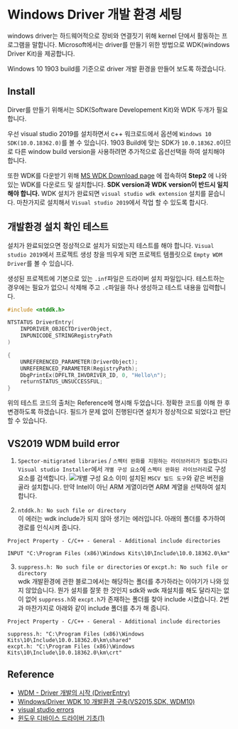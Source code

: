 # Windows Driver 개발 환경 세팅
windows driver는 하드웨어적으로 장비와 연결짓기 위해 kernel 단에서 활동하는 프로그램을 말합니다.
Microsoft에서는 driver를 만들기 위한 방법으로 WDK(windows Driver Kit)을 제공합니다.

Windows 10 1903 build를 기준으로 driver 개발 환경을 만들어 보도록 하겠습니다.


## Install
Dirver를 만들기 위해서는 SDK(Software Developement Kit)와 WDK 두개가 필요합니다.

우선 visual studio 2019를 설치하면서 c++ 워크로드에서 옵션에 ```Windows 10 SDK(10.0.18362.0)```를 볼 수 있습니다.
1903 Build에 맞는 SDK가 ```10.0.18362.0```이므로 다른 window build version을 사용하려면 추가적으로 옵션선택을 하여 설치해야 합니다.

또한 WDK를 다운받기 위해 [MS WDK Download page](https://docs.microsoft.com/ko-kr/windows-hardware/drivers/other-wdk-downloads)
에 접속하여 __Step2__ 에 나와 있는 WDK를 다운로드 및 설치합니다. **SDK version과 WDK version이 반드시 일치해야 합니다.**
WDK 설치가 완료되면 ```visual studio wdk extension``` 설치를 묻습니다.
마찬가지로 설치해서 ```Visual studio 2019```에서 작업 할 수 있도록 합시다.



## 개발환경 설치 확인 테스트
설치가 완료되었으면 정상적으로 설치가 되었는지 테스트를 해야 합니다.
```Visual studio 2019```에서 프로젝트 생성 창을 띄우게 되면 프로젝트 템플릿으로 ```Empty WDM Driver```를 볼 수 있습니다.

생성된 프로젝트에 기본으로 있는  ```.inf```파일은 드라이버 설치 파일입니다.
테스트하는 경우에는 필요가 없으니 삭제해 주고 ```.c```파일을 하나 생성하고 테스트 내용을 입력합니다.
```c
#include <ntddk.h>

NTSTATUS DriverEntry(
	INPDRIVER_OBJECTDriverObject,
	INPUNICODE_STRINGRegistryPath
)

{
	UNREFERENCED_PARAMETER(DriverObject);
	UNREFERENCED_PARAMETER(RegistryPath);
	DbgPrintEx(DPFLTR_IHVDRIVER_ID, 0, "Hello\n");
	returnSTATUS_UNSUCCESSFUL;
}
```
위의 테스트 코드의 출처는 Reference에 명시해 두었습니다. 정확한 코드를 이해 한 후 변경하도록 하겠습니다.
필드가 문제 없이 진행된다면 설치가 정상적으로 되었다고 판단 할 수 있습니다.

## VS2019 WDM build error
1. ```Spector-mitigrated libraries``` / ```스펙터 완화를 지원하는 라이브러리가 필요합니다```  
```Visual studio Installer```에서 ```개별 구성 요소```에 ```스펙터 완화된 라이브러리```로 구성 요소를 검색합니다.
![개별 구성 요소](TIL_img/20-07-15_WDK.png)
이미 설치된 ```MSCV 빌드 도구```와 같은 버전을 골라 설치합니다. 만약 Intel이 아닌 ARM 게열이라면 ARM 계열을 선택하여 설치합니다.
 
2. ```ntddk.h: No such file or directory```  
이 에러는 wdk include가 되지 않아 생기는 에러입니다. 아래의 폴더를 추가하여 경로를 인식시켜 줍니다.  
```
Project Property - C/C++ - General - Additional include directories

INPUT "C:\Program Files (x86)\Windows Kits\10\Include\10.0.18362.0\km"
```

3.  ```suppress.h: No such file or directories``` or ```excpt.h: No such file or directory```  
wdk 개발환경에 관한 블로그에서는 해당하는 폴더를 추가하라는 이야기가 나와 있지 않았습니다.
뭔가 설치를 잘못 한 것인지 sdk와 wdk 재설치를 해도 달라지는 없이 없어 ```suppress.h```와 ```excpt.h```가 존재하는 폴더를 찾아 include 시켰습니다.
2번과 마찬가지로 아래와 같이 include 폴더를 추가 해 줍니다.  
```
Project Property - C/C++ - General - Additional include directories

suppress.h: "C:\Program Files (x86)\Windows Kits\10\Include\10.0.18362.0\km\shared"
excpt.h: "C:\Program Files (x86)\Windows Kits\10\Include\10.0.18362.0\km\crt"
```


## Reference
* [WDM - Driver 개발의 시작 (DriverEntry)](https://cshmax.tistory.com/1)
* [Windows/Driver WDK 10 개발환경 구축(VS2015,SDK, WDM10)](https://m.blog.naver.com/lucidmaj7/221086265628)
* [visual studio errors](https://m.blog.naver.com/jonghong0316/221593313898)
* [윈도우 디바이스 드라이버 기초(1)](https://nroses-taek.tistory.com/276)